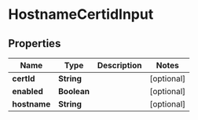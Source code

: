 # HostnameCertidInput

## Properties
Name | Type | Description | Notes
------------ | ------------- | ------------- | -------------
**certId** | **String** |  |  [optional]
**enabled** | **Boolean** |  |  [optional]
**hostname** | **String** |  |  [optional]
